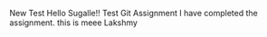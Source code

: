 
New Test
Hello Sugalle!!
Test Git Assignment
I have completed the assignment.
this is meee Lakshmy

